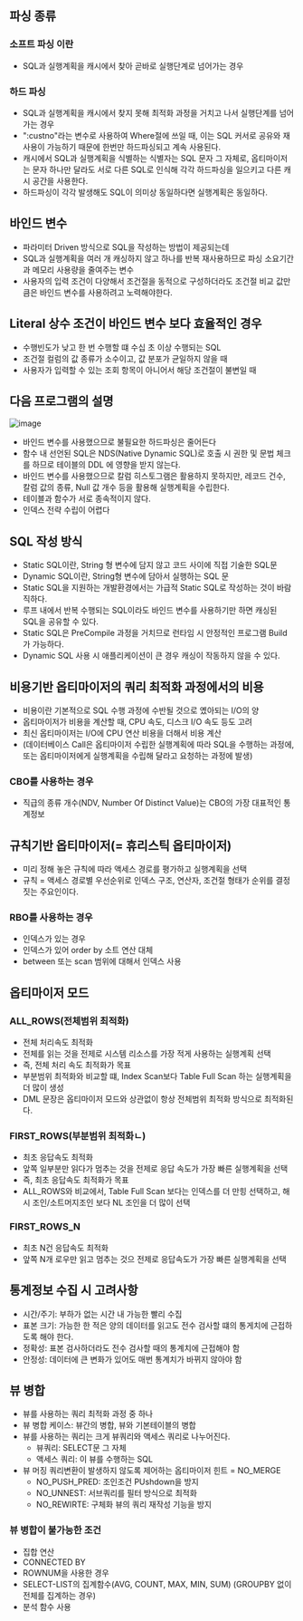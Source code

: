 ## 파싱 종류
### 소프트 파싱 이란
- SQL과 실행계획을 캐시에서 찾아 곧바로 실행단계로 넘어가는 경우
### 하드 파싱
- SQL과 실행계획을 캐시에서 찾지 못해 최적화 과정을 거치고 나서 실행단계를 넘어가는 경우
- ":custno"라는 변수로 사용하여 Where절에 쓰일 때, 이는 SQL 커서로 공유와 재사용이 가능하기 때문에 한번만 하드파싱되고 계속 사용된다.
- 캐시에서 SQL과 실행계획을 식별하는 식별자는 SQL 문자 그 자체로, 옵티마이저는 문자 하나만 달라도 서로 다른 SQL로 인식해 각각 하드파싱을 일으키고 다른 캐시 공간을 사용한다.
- 하드파싱이 각각 발생해도 SQL이 의미상 동일하다면 실행계획은 동일하다.

## 바인드 변수 
- 파라미터 Driven 방식으로 SQL을 작성하는 방법이 제공되는데
- SQL과 실행계획을 여러 개 캐싱하지 않고 하나를 반복 재사용하므로 파싱 소요기간과 메모리 사용량을 줄여주는 변수
- 사용자의 입력 조건이 다양해서 조건절을 동적으로 구성하더라도 조건절 비교 값만큼은 바인드 변수를 사용하려고 노력해야한다.

## Literal 상수 조건이 바인드 변수 보다 효율적인 경우
- 수행빈도가 낮고 한 번 수행할 떄 수십 초 이상 수행되는 SQL
- 조건절 컬럼의 값 종류가 소수이고, 값 분포가 균일하지 않을 때
- 사용자가 입력할 수 있는 조회 항목이 아니어서 해당 조건절이 불변일 때

## 다음 프로그램의 설명
![image](https://github.com/user-attachments/assets/3f865571-2501-4beb-99d1-2119257720a5)
- 바인드 변수를 사용했으므로 불필요한 하드파싱은 줄어든다
- 함수 내 선언된 SQL은 NDS(Native Dynamic SQL)로 호출 시 권한 및 문법 체크를 하므로 테이블의 DDL 에 영향을 받지 않는다.
- 바인드 변수를 사용했으므로 칼럼 히스토그램은 활용하지 못하지만, 레코드 건수, 칼럼 값의 종류, Null 값 개수 등을 활용해 실행계획을 수립한다.
- 테이블과 함수가 서로 종속적이지 않다.
- 인덱스 전략 수립이 어렵다

## SQL 작성 방식
- Static SQL이란, String 형 변수에 담지 않고 코드 사이에 직접 기술한 SQL문
- Dynamic SQL이란, String형 변수에 담아서 실행하는 SQL 문
- Static SQL을 지원하는 개발환경에서는 가급적 Static SQL로 작성하는 것이 바람직하다.
- 루프 내에서 반복 수행되는 SQL이라도 바인드 변수를 사용하기만 하면 캐싱된 SQL을 공유할 수 있다.
- Static SQL은 PreCompile 과정을 거치므로 런타임 시 안정적인 프로그램 Build가 가능하다.
- Dynamic SQL 사용 시 애플리케이션이 큰 경우 캐싱이 작동하지 않을 수 있다.

## 비용기반 옵티마이저의 쿼리 최적화 과정에서의 비용
- 비용이란 기본적으로 SQL 수행 과정에 수반될 것으로 옜아되는 I/O의 양
- 옵티마이저가 비용을 계산할 때, CPU 속도, 디스크 I/O 속도 등도 고려
- 최신 옵티마이저는 I/O에 CPU 연산 비용을 더해서 비용 계산
- (데이터베이스 Call은 옵티마이저 수립한 실행계획에 따라 SQL을 수행하는 과정에, 또는 옵티마이저에게 실행계획을 수립해 달라고 요청하는 과정에 발생)
### CBO를 사용하는 경우
- 직급의 종류 개수(NDV, Number Of Distinct Value)는 CBO의 가장 대표적인 통계정보

## 규칙기반 옵티마이저(= 휴리스틱 옵티마이저)
- 미리 정해 놓은 규칙에 따라 액세스 경로를 평가하고 실행계획을 선택
- 규칙 = 액세스 경로별 우선순위로 인덱스 구조, 연산자, 조건절 형태가 순위를 결정짓는 주요인이다.
### RBO를 사용하는 경우
- 인덱스가 있는 경우
- 인덱스가 있어 order by 소트 연산 대체
-  between 또는 scan 범위에 대해서 인덱스 사용

## 옵티마이저 모드
### ALL_ROWS(전체범위 최적화)
- 전체 처리속도 최적화
- 전체를 읽는 것을 전제로 시스템 리소스를 가장 적게 사용하는 실행계획 선택
- 즉, 전체 처리 속도 최적화가 목표
- 부분범위 최적화와 비교할 떄, Index Scan보다 Table Full Scan 하는 실행계획을 더 많이 생성
- DML 문장은 옵티마이저 모드와 상관없이 항상 전체범위 최적화 방식으로 최적화된다.
### FIRST_ROWS(부분범위 최적화ㄴ)
- 최초 응답속도 최적화
- 앞쪽 일부분만 읽다가 멈추는 것을 전제로 응답 속도가 가장 빠른 실행계획을 선택
- 즉, 최초 응답속도 최적화가 목표
- ALL_ROWS와 비교에서, Table Full Scan 보다는 인덱스를 더 만힝 선택하고, 해시 조인/소트머지조인 보다 NL 조인을 더 많이 선택
### FIRST_ROWS_N
- 최초 N건 응답속도 최적화
- 앞쪽 N개 로우만 읽고 멈추는 것으 전제로 응답속도가 가장 빠른 실행계획을 선택

## 통계정보 수집 시 고려사항
- 시간/주기: 부하가 없는 시간 내 가능한 빨리 수집
- 표본 크기: 가능한 한 적은 양의 데이터를 읽고도 전수 검사할 떄의 통게치에 근접하도록 해야 한다.
- 정확성: 표본 검사하더라도 전수 검사할 때의 통계치에 근접해야 함
- 안정성: 데이터에 큰 변화가 있어도 매번 통계치가 바뀌지 않아야 함

## 뷰 병합
- 뷰를 사용하는 쿼리 최적화 과정 중 하나
- 뷰 병합 케이스: 뷰간의 병합, 뷰와 기본테이블의 병합
- 뷰를 사용하는 쿼리는 크게 뷰쿼리와 액세스 쿼리로 나누어진다.
    - 뷰쿼리: SELECT문 그 자체
    - 액세스 쿼리: 이 뷰를 수행하는 SQL
- 뷰 머징 쿼리변환이 발생하지 않도록 제어하는 옵티마이저 힌트 = NO_MERGE
    - NO_PUSH_PRED: 조인조건 PUshdown을 방지
    - NO_UNNEST: 서브쿼리를 필터 방식으로 최적화
    - NO_REWIRTE: 구체화 뷰의 쿼리 재작성 기능을 방지
### 뷰 병합이 불가능한 조건
- 집합 연산
- CONNECTED BY
- ROWNUM을 사용한 경우
- SELECT-LIST의 집계함수(AVG, COUNT, MAX, MIN, SUM) (GROUPBY 없이 전체를 집계하는 경우)
- 분석 함수 사용

